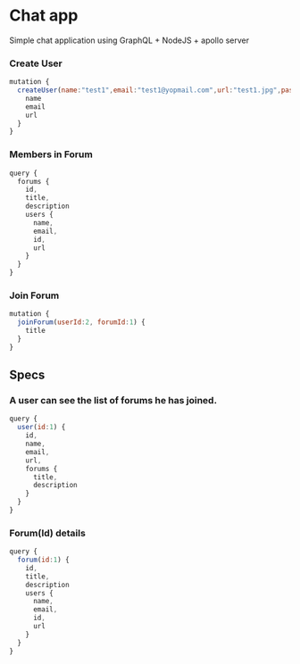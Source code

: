 # Chat app

Simple chat application using GraphQL + NodeJS + apollo server



### Create User
```javascript
mutation {
  createUser(name:"test1",email:"test1@yopmail.com",url:"test1.jpg",password:"#512@") {
    name
    email
    url
  }
}
```

### Members in Forum
```javascript
query {
  forums {
    id,
    title,
    description
    users {
      name,
      email,
      id,
      url
    }
  }
}
```

### Join Forum
```javascript
mutation {
  joinForum(userId:2, forumId:1) {
    title
  }
}
```

## Specs

### A user can see the list of forums he has joined.
```javascript
query {
  user(id:1) {
    id,
    name,
    email,
    url,
    forums {
      title,
      description
    }
  }
}
```

### Forum(Id) details
```javascript
query {
  forum(id:1) {
    id,
    title,
    description
    users {
      name,
      email,
      id,
      url
    }
  }
}
```


